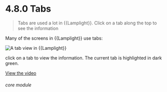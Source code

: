 # 4.8.0    Tabs

> Tabs are used a lot in {{Lamplight}}. Click on a tab along the top to see the information 

Many of the screens in {{Lamplight}} use tabs:

![A tab view in {{Lamplight}}]({{imgpath}}26a.png)

click on a tab to view the information. The current tab is highlighted in dark green. 

[View the video](/help/video/id/5)
###### core module

